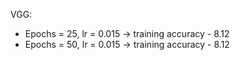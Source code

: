 VGG:
- Epochs = 25, lr = 0.015 -> training accuracy - 8.12
- Epochs = 50, lr = 0.015 -> training accuracy - 8.12